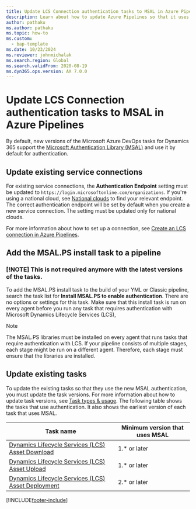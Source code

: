 ```yaml
---
title: Update LCS Connection authentication tasks to MSAL in Azure Pipelines
description: Learn about how to update Azure Pipelines so that it uses the Microsoft Authentication Library (MSAL) for authentication.
author: pathaku
ms.author: pathaku
ms.topic: how-to
ms.custom: 
  - bap-template
ms.date: 10/23/2024
ms.reviewer: johnmichalak
ms.search.region: Global
ms.search.validFrom: 2020-08-19
ms.dyn365.ops.version: AX 7.0.0
---
```


# Update LCS Connection authentication tasks to MSAL in Azure Pipelines

By default, new versions of the Microsoft Azure DevOps tasks for Dynamics 365 support the [Microsoft Authentication Library (MSAL)](/azure/active-directory/develop/msal-overview#languages-and-frameworks) and use it by default for authentication.

## Update existing service connections

For existing service connections, the **Authentication Endpoint** setting must be updated to `https://login.microsoftonline.com/organizations`. If you're using a national cloud, see [National clouds](/azure/active-directory/develop/authentication-national-cloud) to find your relevant endpoint. The correct authentication endpoint will be set by default when you create a new service connection. The setting must be updated only for national clouds.

For more information about how to set up a connection, see [Create an LCS connection in Azure Pipelines](pipeline-lcs-connection.md).

## Add the MSAL.PS install task to a pipeline

### [!NOTE] This is not required anymore with the latest versions of the tasks.

To add the MSAL.PS install task to the build of your YML or Classic pipeline, search the task list for **Install MSAL.PS to enable authentication**. There are no options or settings for this task. Make sure that this install task is run on every agent before you run any task that requires authentication with Microsoft Dynamics Lifecycle Services (LCS),

> [!NOTE]
> The MSAL.PS libraries must be installed on every agent that runs tasks that require authentication with LCS. If your pipeline consists of multiple stages, each stage might be run on a different agent. Therefore, each stage must ensure that the libraries are installed.

## Update existing tasks

To update the existing tasks so that they use the new MSAL authentication, you must update the task versions. For more information about how to update task versions, see [Task types & usage](/azure/devops/pipelines/process/tasks). The following table shows the tasks that use authentication. It also shows the earliest version of each task that uses MSAL.

| Task name | Minimum version that uses MSAL |
| --- | --- |
| [Dynamics Lifecycle Services (LCS) Asset Download](pipeline-asset-download.md) | 1.\* or later |
| [Dynamics Lifecycle Services (LCS) Asset Upload](pipeline-asset-upload.md) | 1.\* or later |
| [Dynamics Lifecycle Services (LCS) Asset Deployment](pipeline-deploy-asset.md) | 2.\* or later |


[!INCLUDE[footer-include](../../../includes/footer-banner.md)]
